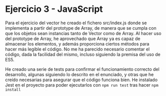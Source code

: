 # Ejercicio 3 - JavaScript
Para el ejercicio del vector he creado el fichero src/index.js donde se implementa a partir del prototype de Array, de manera que se cumpla con que los objetos sean instancias tanto de Vector como de Array. 
Al hacer uso del prototype de Array, he aprovechado que Array ya es capaz de almacenar los elementos, y además proporciona ciertos métodos para hacer más legible el código. No me ha parecido necesario comentar el código, dada la facilidad del mismo, incluso siguiendo la premisa del uso de ES5.

He creado una serie de tests para confirmar el funcionamiento correcto del desarrollo, algunas siguiendo lo descrito en el enunciado, y otras que he creído necesarias para asegurar que el código funciona bien. He instalado Jest en el proyecto para poder ejecutarlos con `npm run test` tras hacer `npm install`